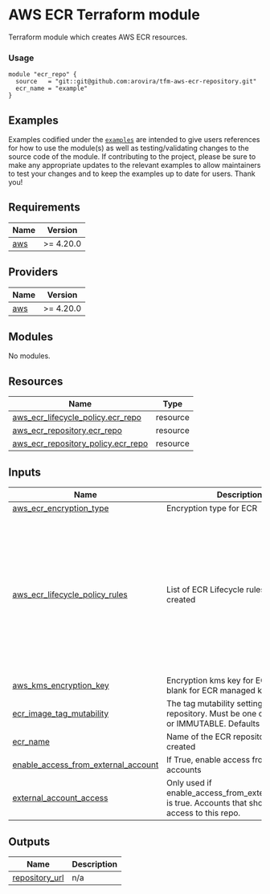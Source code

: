# AWS ECR Terraform module

Terraform module which creates AWS ECR resources.

### Usage

```hcl
module "ecr_repo" {
  source   = "git::git@github.com:arovira/tfm-aws-ecr-repository.git"
  ecr_name = "example"
}
```

## Examples

Examples codified under the [`examples`](https://github.com/arovira/tfm-aws-ecr-repository/tree/main/examples) are intended to give users references for how to use the module(s) as well as testing/validating changes to the source code of the module. If contributing to the project, please be sure to make any appropriate updates to the relevant examples to allow maintainers to test your changes and to keep the examples up to date for users. Thank you!


<!-- BEGINNING OF PRE-COMMIT-TERRAFORM DOCS HOOK -->
## Requirements

| Name | Version |
|------|---------|
| <a name="requirement_aws"></a> [aws](#requirement\_aws) | >= 4.20.0 |

## Providers

| Name | Version |
|------|---------|
| <a name="provider_aws"></a> [aws](#provider\_aws) | >= 4.20.0 |

## Modules

No modules.

## Resources

| Name | Type |
|------|------|
| [aws_ecr_lifecycle_policy.ecr_repo](https://registry.terraform.io/providers/hashicorp/aws/latest/docs/resources/ecr_lifecycle_policy) | resource |
| [aws_ecr_repository.ecr_repo](https://registry.terraform.io/providers/hashicorp/aws/latest/docs/resources/ecr_repository) | resource |
| [aws_ecr_repository_policy.ecr_repo](https://registry.terraform.io/providers/hashicorp/aws/latest/docs/resources/ecr_repository_policy) | resource |

## Inputs

| Name | Description | Type | Default | Required |
|------|-------------|------|---------|:--------:|
| <a name="input_aws_ecr_encryption_type"></a> [aws\_ecr\_encryption\_type](#input\_aws\_ecr\_encryption\_type) | Encryption type for ECR | `string` | `"KMS"` | no |
| <a name="input_aws_ecr_lifecycle_policy_rules"></a> [aws\_ecr\_lifecycle\_policy\_rules](#input\_aws\_ecr\_lifecycle\_policy\_rules) | List of ECR Lifecycle rules to be created | `list(any)` | <pre>[<br>  {<br>    "action": {<br>      "type": "expire"<br>    },<br>    "description": "Expire images older than 30 days",<br>    "rulePriority": 1,<br>    "selection": {<br>      "countNumber": 30,<br>      "countType": "sinceImagePushed",<br>      "countUnit": "days",<br>      "tagStatus": "untagged"<br>    }<br>  }<br>]</pre> | no |
| <a name="input_aws_kms_encryption_key"></a> [aws\_kms\_encryption\_key](#input\_aws\_kms\_encryption\_key) | Encryption kms key for ECR. Leave blank for ECR managed key. | `string` | `""` | no |
| <a name="input_ecr_image_tag_mutability"></a> [ecr\_image\_tag\_mutability](#input\_ecr\_image\_tag\_mutability) | The tag mutability setting for the repository. Must be one of: MUTABLE or IMMUTABLE. Defaults to MUTABLE. | `string` | `"MUTABLE"` | no |
| <a name="input_ecr_name"></a> [ecr\_name](#input\_ecr\_name) | Name of the ECR repository to be created | `string` | n/a | yes |
| <a name="input_enable_access_from_external_account"></a> [enable\_access\_from\_external\_account](#input\_enable\_access\_from\_external\_account) | If True, enable access from other aws accounts | `bool` | `false` | no |
| <a name="input_external_account_access"></a> [external\_account\_access](#input\_external\_account\_access) | Only used if enable\_access\_from\_external\_account is true. Accounts that should have access to this repo. | `list(string)` | `[]` | no |

## Outputs

| Name | Description |
|------|-------------|
| <a name="output_repository_url"></a> [repository\_url](#output\_repository\_url) | n/a |
<!-- END OF PRE-COMMIT-TERRAFORM DOCS HOOK -->
